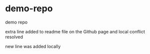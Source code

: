 # demo-repo
demo repo


extra line added to readme file on the Github page and local conflict resolved

new line was added locally
